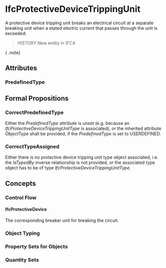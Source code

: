 # IfcProtectiveDeviceTrippingUnit

A protective device tripping unit breaks an electrical circuit at a separate breaking unit when a stated electric current that passes through the unit is exceeded.<!-- end of definition -->

> HISTORY  New entity in IFC4

{ .note}
>

## Attributes

### PredefinedType


## Formal Propositions

### CorrectPredefinedType
Either the _PredefinedType_ attribute is unset (e.g. because an _IfcProtectiveDeviceTrippingUnitType_ is associated), or the inherited attribute _ObjectType_ shall be provided, if the _PredefinedType_ is set to USERDEFINED.

### CorrectTypeAssigned
Either there is no protective device tripping unit type object associated, i.e. the _IsTypedBy_ inverse relationship is not provided, or the associated type object has to be of type _IfcProtectiveDeviceTrippingUnitType_.

## Concepts

### Control Flow



#### IfcProtectiveDevice

The corresponding breaker unit for breaking the circuit.

### Object Typing



### Property Sets for Objects



### Quantity Sets



